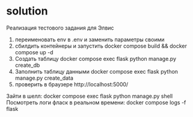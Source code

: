 # solution
Реализация тестового задания для Элвис

1) переименовать env в .env и заменить параметры своими
2) сбилдить контейнеры и запустить docker compose build && docker compose up -d
3) Создать таблицу docker compose exec flask python manage.py create_db
4) Заполнить таблицу данными docker compose exec flask python manage.py create_data
4) проверить в браузере http://localhost:5000/

Зайти в шелл: docker compose exec flask python manage.py shell
Посмотреть логи фласк в реальном времени: docker compose logs -f flask
